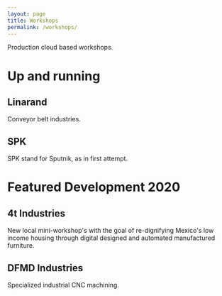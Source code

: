 ```yaml
---
layout: page
title: Workshops
permalink: /workshops/
---
```


Production cloud based workshops.

# Up and running

## Linarand
Conveyor belt industries.

## SPK
SPK stand for Sputnik, as in first attempt.

# Featured Development 2020

## 4t Industries
New local mini-workshop's with the goal of re-dignifying Mexico's low income housing through digital designed and automated manufactured furniture.

## DFMD Industries
Specialized industrial CNC machining.
